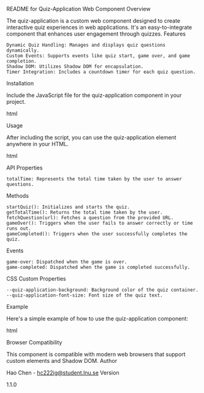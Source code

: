 README for Quiz-Application Web Component
Overview

The quiz-application is a custom web component designed to create interactive quiz experiences in web applications. It's an easy-to-integrate component that enhances user engagement through quizzes.
Features

    Dynamic Quiz Handling: Manages and displays quiz questions dynamically.
    Custom Events: Supports events like quiz start, game over, and game completion.
    Shadow DOM: Utilizes Shadow DOM for encapsulation.
    Timer Integration: Includes a countdown timer for each quiz question.

Installation

Include the JavaScript file for the quiz-application component in your project.

html

<script src="path/to/quiz-application.js"></script>

Usage

After including the script, you can use the quiz-application element anywhere in your HTML.

html

<quiz-application></quiz-application>

API
Properties

    totalTime: Represents the total time taken by the user to answer questions.

Methods

    startQuiz(): Initializes and starts the quiz.
    getTotalTime(): Returns the total time taken by the user.
    fetchQuestion(url): Fetches a question from the provided URL.
    gameOver(): Triggers when the user fails to answer correctly or time runs out.
    gameCompleted(): Triggers when the user successfully completes the quiz.

Events

    game-over: Dispatched when the game is over.
    game-completed: Dispatched when the game is completed successfully.

CSS Custom Properties

    --quiz-application-background: Background color of the quiz container.
    --quiz-application-font-size: Font size of the quiz text.

Example

Here's a simple example of how to use the quiz-application component:

html

<quiz-application></quiz-application>

<script>
  const quizApp = document.querySelector('quiz-application')

  // Listen for the game-over event
  quizApp.addEventListener('game-over', (event) => {
    console.log('Game Over', event.detail)
  });

  // Listen for the game-completed event
  quizApp.addEventListener('game-completed', (event) => {
    console.log('Congratulations! You completed the quiz!', event.detail)
  });

  // Start the quiz
  quizApp.startQuiz()
</script>

Browser Compatibility

This component is compatible with modern web browsers that support custom elements and Shadow DOM.
Author

Hao Chen - hc222ig@student.lnu.se
Version

1.1.0